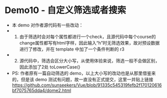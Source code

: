 # Demo10 - 自定义筛选或者搜索
- 本 demo 对作者源代码有一些改动：
-   1. 由于筛选时会对每个属性都进行一个check，且源代码中每个course的change属性都写有html字样，因此输入“h”时无筛选效果，故对预设数据进行了修改，并在 template 中加了一个条件判断的 r3
-   2. 源代码中，筛选会区分大小写，从使用体验来说，筛选一般不会做区别，因此添加了2处 toLowerCase()
- PS: 作者原有一篇自动筛选的 demo，以上大小写的改动也是从那里借鉴来的，但是该 demo 测试有问题，故一直没有正式提交，这里一并贴上链接 https://github.com/sunseekers/Vue/blob/91335c545319fefb2f170120616bf7075765dda4/dome2.html